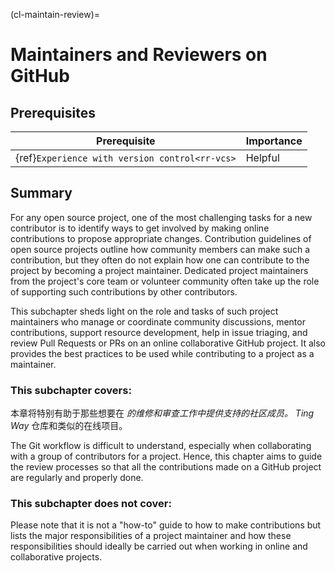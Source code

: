 (cl-maintain-review)=
# Maintainers and Reviewers on GitHub

## Prerequisites

| Prerequisite                                         | Importance |
| ---------------------------------------------------- | ---------- |
| {ref}`Experience with version control<rr-vcs>` | Helpful    |

## Summary
For any open source project, one of the most challenging tasks for a new contributor is to identify ways to get involved by making online contributions to propose appropriate changes. Contribution guidelines of open source projects outline how community members can make such a contribution, but they often do not explain how one can contribute to the project by becoming a project maintainer. Dedicated project maintainers from the project's core team or volunteer community often take up the role of supporting such contributions by other contributors.

This subchapter sheds light on the role and tasks of such project maintainers who manage or coordinate community discussions, mentor contributions, support resource development, help in issue triaging, and review Pull Requests or PRs on an online collaborative GitHub project. It also provides the best practices to be used while contributing to a project as a maintainer.

### This subchapter covers:

本章将特别有助于那些想要在 _的维修和审查工作中提供支持的社区成员。 Ting Way_  仓库和类似的在线项目。

The Git workflow is difficult to understand, especially when collaborating with a group of contributors for a project. Hence, this chapter aims to guide the review processes so that all the contributions made on a GitHub project are regularly and properly done.

### This subchapter does not cover:

Please note that it is not a "how-to" guide to how to make contributions but lists the major responsibilities of a project maintainer and how these responsibilities should ideally be carried out when working in online and collaborative projects.
